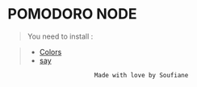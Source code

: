 # POMODORO NODE 
>You need to install : 

>* [Colors](https://www.npmjs.com/package/colors)
>* [say](https://www.npmjs.com/package/say)  


                            Made with love by Soufiane
